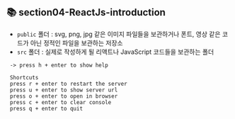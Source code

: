 ## 📚 section04-ReactJs-introduction

- `public` 폴더 : svg, png, jpg 같은 이미지 파일들을 보관하거나 폰트, 영상 같은 코드가 아닌 정적인 파일을 보관하는 저장소
- `src` 폴더 : 실제로 작성하게 될 리액트나 JavaScript 코드들을 보관하는 폴더

 ```shell
  -> press h + enter to show help

  Shortcuts
  press r + enter to restart the server
  press u + enter to show server url
  press o + enter to open in browser
  press c + enter to clear console
  press q + enter to quit
```




